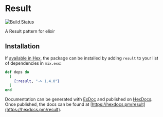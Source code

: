 # Result

[![Build Status](https://semaphoreci.com/api/v1/smita/result/branches/master/badge.svg)](https://semaphoreci.com/smita/result)

A Result pattern for elixir

## Installation

If [available in Hex](https://hex.pm/docs/publish), the package can be installed
by adding `result` to your list of dependencies in `mix.exs`:

```elixir
def deps do
  [
    {:result, "~> 1.4.0"}
  ]
end
```

Documentation can be generated with [ExDoc](https://github.com/elixir-lang/ex_doc)
and published on [HexDocs](https://hexdocs.pm). Once published, the docs can
be found at [https://hexdocs.pm/result](https://hexdocs.pm/result).

